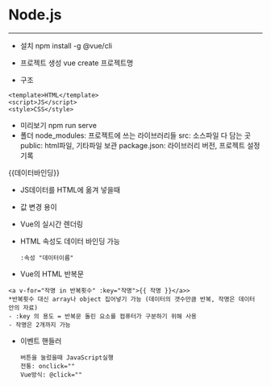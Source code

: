 # Node.js

---
- 설치
  npm install -g @vue/cli

- 프로젝트 생성
  vue create 프로젝트명

- 구조
```node
<template>HTML</template>
<script>JS</script>
<style>CSS</style>
```

- 미리보기
  npm run serve   
- 폴더
  node_modules: 프로젝트에 쓰는 라이브러리들
  src: 소스파일 다 담는 곳
  public: html파일, 기타파일 보관
  package.json: 라이브러리 버전, 프로젝트 설정기록

{{데이터바인딩}}
- JS데이터를 HTML에 옮겨 넣을때
- 값 변경 용이
- Vue의 실시간 렌더링
- HTML 속성도 데이터 바인딩 가능
  ```
  :속성 "데이터이름"
  ```

- Vue의 HTML 반복문
```
<a v-for="작명 in 반복횟수" :key="작명">{{ 작명 }}</a>>
*반복횟수 대신 array나 object 집어넣기 가능 (데이터의 갯수만큼 반복, 작명은 데이터 안의 자료)
- :key 의 용도 = 반복문 돌린 요소를 컴퓨터가 구분하기 위해 사용
- 작명은 2개까지 가능
```

- 이벤트 핸들러
  ```
  버튼을 눌렀을때 JavaScript실행
  전통: onclick=""
  Vue방식: @click=""
  ```
